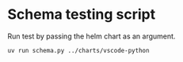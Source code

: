 # Schema testing script

Run test by passing the helm chart as an argument.

``` sh
uv run schema.py ../charts/vscode-python
```
